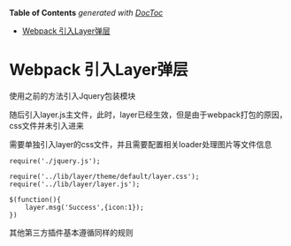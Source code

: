 <!-- START doctoc generated TOC please keep comment here to allow auto update -->
<!-- DON'T EDIT THIS SECTION, INSTEAD RE-RUN doctoc TO UPDATE -->
**Table of Contents**  *generated with [DocToc](https://github.com/thlorenz/doctoc)*

- [Webpack 引入Layer弹层](#webpack-%E5%BC%95%E5%85%A5layer%E5%BC%B9%E5%B1%82)

<!-- END doctoc generated TOC please keep comment here to allow auto update -->

# Webpack 引入Layer弹层

使用之前的方法引入Jquery包装模块

随后引入layer.js主文件，此时，layer已经生效，但是由于webpack打包的原因，css文件并未引入进来

需要单独引入layer的css文件，并且需要配置相关loader处理图片等文件信息

	require('./jquery.js');
	
	require('../lib/layer/theme/default/layer.css');
	require('../lib/layer/layer.js');
	
	$(function(){
	    layer.msg('Success',{icon:1});
	})

其他第三方插件基本遵循同样的规则